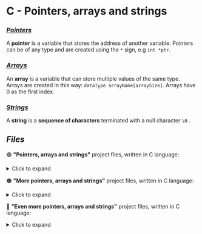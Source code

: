 C - Pointers, arrays and strings
=

### [*Pointers*](https://www.tutorialspoint.com/cprogramming/c_pointers.htm)
A **pointer** is a variable that stores the address of another variable. Pointers can be of any type and are created using the `*` sign, e.g `int *ptr`.

### [*Arrays*](https://www.tutorialspoint.com/cprogramming/c_arrays.htm)
An **array** is a variable that can store multiple values of the same type. Arrays are created in this way: `dataType arrayName[arraySize]`. Arrays have 0 as the first index.

### [*Strings*](https://www.tutorialspoint.com/cprogramming/c_strings.htm)
A **string** is a **sequence of characters** terminated with a null character `\0` . 


## *Files*
🟢 **"Pointers, arrays and strings"** project files, written in C language:

<!-- ⛔️ MD-MAGIC-EXAMPLE:START (TOC:collapse=true&collapseText=Click to expand) -->
<details>
<summary>Click to expand</summary>


File name | Description
:-------- | :----------
[0-reset_to_98.c](https://github.com/Donaldoo/holbertonschool-low_level_programming/blob/main/pointers_arrays_strings/0-reset_to_98.c) | Function that takes a pointer to an `int` as parameter and updates the value it points to to `98`.
[1-swap.c](https://github.com/Donaldoo/holbertonschool-low_level_programming/blob/main/pointers_arrays_strings/1-swap.c) | Function that swaps the values of two integers.
[2-strlen.c](https://github.com/Donaldoo/holbertonschool-low_level_programming/blob/main/pointers_arrays_strings/2-strlen.c) | Function that returns the length of a string.
[3-puts.c](https://github.com/Donaldoo/holbertonschool-low_level_programming/blob/main/pointers_arrays_strings/3-puts.c) | Function that prints a string to `stdout`.
[4-print_rev.c](https://github.com/Donaldoo/holbertonschool-low_level_programming/blob/main/pointers_arrays_strings/4-print_rev.c) | Function that prints a string in reverse.
[5-rev_string.c](https://github.com/Donaldoo/holbertonschool-low_level_programming/blob/main/pointers_arrays_strings/5-rev_string.c) | Function that reverses a string.
[6-puts2.c](https://github.com/Donaldoo/holbertonschool-low_level_programming/blob/main/pointers_arrays_strings/6-puts2.c) | Function that prints every other character of a string, starting with the first character.
[7-puts_half.c](https://github.com/Donaldoo/holbertonschool-low_level_programming/blob/main/pointers_arrays_strings/7-puts_half.c) | Function that prints the second half of a string.
[8-print_array.c](https://github.com/Donaldoo/holbertonschool-low_level_programming/blob/main/pointers_arrays_strings/8-print_array.c) | Function that prints `n` elements of an array of integers.
[9-strcpy.c](https://github.com/Donaldoo/holbertonschool-low_level_programming/blob/main/pointers_arrays_strings/9-strcpy.c) | Copies the string pointed to by `src`, including the terminating null byte, to the buffer pointed to by `dest`.


</details>
<!-- ⛔️ MD-MAGIC-EXAMPLE:END -->

🟠 **"More pointers, arrays and strings"** project files, written in C language:

<!-- ⛔️ MD-MAGIC-EXAMPLE:START (TOC:collapse=true&collapseText=Click to expand) -->
<details>
<summary>Click to expand</summary>

File name | Description
:--------- | :-----------
[0-strcat.c](https://github.com/Donaldoo/holbertonschool-low_level_programming/blob/main/pointers_arrays_strings/0-strcat.c) | Function that concatenates two strings.
[1-strncat.c](https://github.com/Donaldoo/holbertonschool-low_level_programming/blob/main/pointers_arrays_strings/1-strncat.c) | Function that concatenates two strings, using `n` bytes from `src`.
[2-strncpy.c](https://github.com/Donaldoo/holbertonschool-low_level_programming/blob/main/pointers_arrays_strings/2-strncpy.c) | Function that copies a string.
[3-strcmp.c](https://github.com/Donaldoo/holbertonschool-low_level_programming/blob/main/pointers_arrays_strings/3-strcmp.c) | Function that compares two strings.
[4-rev_array.c](https://github.com/Donaldoo/holbertonschool-low_level_programming/blob/main/pointers_arrays_strings/4-rev_array.c) | Function that reverses the content of an array of integers.
[5-string_toupper.c	](https://github.com/Donaldoo/holbertonschool-low_level_programming/blob/main/pointers_arrays_strings/5-string_toupper.c	) | Function that changes all lowercase letters of a string to uppercase.
[6-cap_string.c](https://github.com/Donaldoo/holbertonschool-low_level_programming/blob/main/pointers_arrays_strings/6-cap_string.c) | Function that capitalizes all words of a string.
[7-leet.c](https://github.com/Donaldoo/holbertonschool-low_level_programming/blob/main/pointers_arrays_strings/7-leet.c) | Function that encodes a string into [1337](https://en.wikipedia.org/wiki/Leet).
[100-rot13.c](https://github.com/Donaldoo/holbertonschool-low_level_programming/blob/main/pointers_arrays_strings/100-rot13.c) | Function that encodes a string using [rot13](https://en.wikipedia.org/wiki/ROT13).

</details>
<!-- ⛔️ MD-MAGIC-EXAMPLE:END -->

🔴 **"Even more pointers, arrays and strings"** project files, written in C language:

<!-- ⛔️ MD-MAGIC-EXAMPLE:START (TOC:collapse=true&collapseText=Click to expand) -->
<details>
<summary>Click to expand</summary>
  
File name | Description
:-------- | :-----------
[0-memset.c](https://github.com/Donaldoo/holbertonschool-low_level_programming/blob/main/pointers_arrays_strings/0-memset.c) | Function that fills memory with a constant byte.
[1-memcpy.c](https://github.com/Donaldoo/holbertonschool-low_level_programming/blob/main/pointers_arrays_strings/1-memcpy.c) | Function copies `n` bytes from memory area `src` to memory area `dest`.
[2-strchr.c](https://github.com/Donaldoo/holbertonschool-low_level_programming/blob/main/pointers_arrays_strings/2-strchr.c) | Function that locates a character in a string.
[3-strspn.c](https://github.com/Donaldoo/holbertonschool-low_level_programming/blob/main/pointers_arrays_strings/3-strspn.c) | Function that gets the length of a prefix substring.
[4-strpbrk.c](https://github.com/Donaldoo/holbertonschool-low_level_programming/blob/main/pointers_arrays_strings/4-strpbrk.c) | Function that searches a string for any of a set of bytes.
[5-strstr.c](https://github.com/Donaldoo/holbertonschool-low_level_programming/blob/main/pointers_arrays_strings/5-strstr.c) | Function that locates a substring.
[7-print_chessboard.c](https://github.com/Donaldoo/holbertonschool-low_level_programming/blob/main/pointers_arrays_strings/7-print_chessboard.c) | Function that prints the chessboard. 
[8-print_diagsums.c](https://github.com/Donaldoo/holbertonschool-low_level_programming/blob/main/pointers_arrays_strings/8-print_diagsums.c) | Function that prints the sum of the two diagonals of a square matrix of integers.
[100-set_string.c](https://github.com/Donaldoo/holbertonschool-low_level_programming/blob/main/pointers_arrays_strings/100-set_string.c) | Function that sets the value of a pointer to a char.
[101-crackme_password](https://github.com/Donaldoo/holbertonschool-low_level_programming/blob/main/pointers_arrays_strings/101-crackme_password) | File that contains the password for the [crackme2](https://github.com/holbertonschool/0x06.c) executable.
  
  
</details>
<!-- ⛔️ MD-MAGIC-EXAMPLE:END -->

